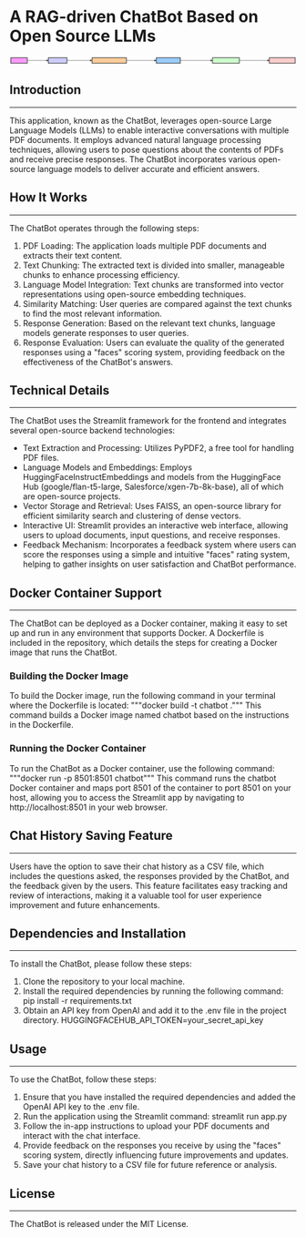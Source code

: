 # A RAG-driven ChatBot Based on Open Source LLMs

![ChatBot App Diagram](./docs/d-W3SuscVT.svg)

## Introduction
------------
This application, known as the ChatBot, leverages open-source Large Language Models (LLMs) to enable interactive conversations with multiple PDF documents. It employs advanced natural language processing techniques, allowing users to pose questions about the contents of PDFs and receive precise responses. The ChatBot incorporates various open-source language models to deliver accurate and efficient answers.

## How It Works
------------
The ChatBot operates through the following steps:
1. PDF Loading: The application loads multiple PDF documents and extracts their text content.
2. Text Chunking: The extracted text is divided into smaller, manageable chunks to enhance processing efficiency.
3. Language Model Integration: Text chunks are transformed into vector representations using open-source embedding techniques.
4. Similarity Matching: User queries are compared against the text chunks to find the most relevant information.
5. Response Generation: Based on the relevant text chunks, language models generate responses to user queries.
6. Response Evaluation: Users can evaluate the quality of the generated responses using a "faces" scoring system, providing feedback on the effectiveness of the ChatBot's answers.

## Technical Details
------------
The ChatBot uses the Streamlit framework for the frontend and integrates several open-source backend technologies:
- Text Extraction and Processing: Utilizes PyPDF2, a free tool for handling PDF files.
- Language Models and Embeddings: Employs HuggingFaceInstructEmbeddings and models from the HuggingFace Hub (google/flan-t5-large, Salesforce/xgen-7b-8k-base), all of which are open-source projects.
- Vector Storage and Retrieval: Uses FAISS, an open-source library for efficient similarity search and clustering of dense vectors.
- Interactive UI: Streamlit provides an interactive web interface, allowing users to upload documents, input questions, and receive responses.
- Feedback Mechanism: Incorporates a feedback system where users can score the responses using a simple and intuitive "faces" rating system, helping to gather insights on user satisfaction and ChatBot performance.

## Docker Container Support
------------
The ChatBot can be deployed as a Docker container, making it easy to set up and run in any environment that supports Docker. A Dockerfile is included in the repository, which details the steps for creating a Docker image that runs the ChatBot.
### Building the Docker Image
To build the Docker image, run the following command in your terminal where the Dockerfile is located:
"""docker build -t chatbot ."""
This command builds a Docker image named chatbot based on the instructions in the Dockerfile.
### Running the Docker Container
To run the ChatBot as a Docker container, use the following command:
"""docker run -p 8501:8501 chatbot"""
This command runs the chatbot Docker container and maps port 8501 of the container to port 8501 on your host, allowing you to access the Streamlit app by navigating to http://localhost:8501 in your web browser.

## Chat History Saving Feature
------------
Users have the option to save their chat history as a CSV file, which includes the questions asked, the responses provided by the ChatBot, and the feedback given by the users. This feature facilitates easy tracking and review of interactions, making it a valuable tool for user experience improvement and future enhancements.

## Dependencies and Installation
------------
To install the ChatBot, please follow these steps:
1. Clone the repository to your local machine.
2. Install the required dependencies by running the following command:
   pip install -r requirements.txt
3. Obtain an API key from OpenAI and add it to the .env file in the project directory.
   HUGGINGFACEHUB_API_TOKEN=your_secret_api_key

## Usage
-----
To use the ChatBot, follow these steps:
1. Ensure that you have installed the required dependencies and added the OpenAI API key to the .env file.
2. Run the application using the Streamlit command:
   streamlit run app.py
3. Follow the in-app instructions to upload your PDF documents and interact with the chat interface.
4. Provide feedback on the responses you receive by using the "faces" scoring system, directly influencing future improvements and updates.
5. Save your chat history to a CSV file for future reference or analysis.


## License
-------
The ChatBot is released under the MIT License.
